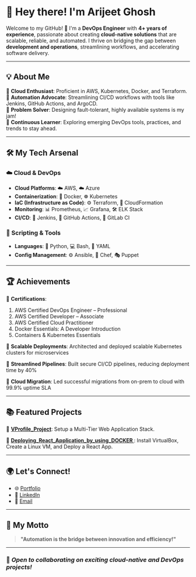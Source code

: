 # 👋 Hey there! I'm Arijeet Ghosh  

Welcome to my GitHub! 🚀 I'm a **DevOps Engineer** with **4+ years of experience**, passionate about creating **cloud-native solutions** that are scalable, reliable, and automated. I thrive on bridging the gap between **development and operations**, streamlining workflows, and accelerating software delivery.

---

## 💡 About Me  

🔹 **Cloud Enthusiast**: Proficient in AWS, Kubernetes, Docker, and Terraform.  
🔹 **Automation Advocate**: Streamlining CI/CD workflows with tools like Jenkins, GitHub Actions, and ArgoCD.  
🔹 **Problem Solver**: Designing fault-tolerant, highly available systems is my jam!  
🔹 **Continuous Learner**: Exploring emerging DevOps tools, practices, and trends to stay ahead.  

---

## 🛠️ My Tech Arsenal  

### ☁️ Cloud & DevOps  

- **Cloud Platforms**: ☁️ AWS, ☁️ Azure  
- **Containerization**: 🐳 Docker, ☸️ Kubernetes  
- **IaC (Infrastructure as Code)**: ⚙️ Terraform, 📜 CloudFormation  
- **Monitoring**: 📊 Prometheus, 📈 Grafana, 🛠️ ELK Stack  
- **CI/CD**: 🔄 Jenkins, 🤖 GitHub Actions, 🚀 GitLab CI    

### 📜 Scripting & Tools  

- **Languages**: 🐍 Python, 💻 Bash, 📄 YAML  
- **Config Management**: ⚙️ Ansible, 🍳 Chef, 🎭 Puppet    

---

## 🏆 Achievements  

🌟 **Certifications**: 
1. AWS Certified DevOps Engineer – Professional
2. AWS Certified Developer – Associate
3. AWS Certified Cloud Practitioner
4. Docker Essentials: A Developer Introduction
5. Containers & Kubernetes Essentials
   
🌟 **Scalable Deployments**: Architected and deployed scalable Kubernetes clusters for microservices

🌟 **Streamlined Pipelines**: Built secure CI/CD pipelines, reducing deployment time by 40% 

🌟 **Cloud Migration**: Led successful migrations from on-prem to cloud with 99.9% uptime SLA  

---

## 📚 Featured Projects  

🚀 **[VProfile_Project](https://github.com/ghosharijeet09/VProfile_Project.git)**: Setup a Multi-Tier Web Application Stack.

🚀 **[Deploying_React_Application_by_using_DOCKER
](https://github.com/ghosharijeet09/Deploying_React_Application_by_using_DOCKER.git)**: Install VirtualBox, Create a Linux VM, and Deploy a React App.  

---

## 🌍 Let's Connect!  

- 🌐 [Portfolio](https://github.com/ghosharijeet09)  
- 💼 [LinkedIn](https://www.linkedin.com/in/arijeetisghosh/)  
- 📧 [Email](ghosharijeet09@.com)  

---

## 🌟 My Motto  

> **"Automation is the bridge between innovation and efficiency!"**  

---

### 📌 *Open to collaborating on exciting cloud-native and DevOps projects!*
